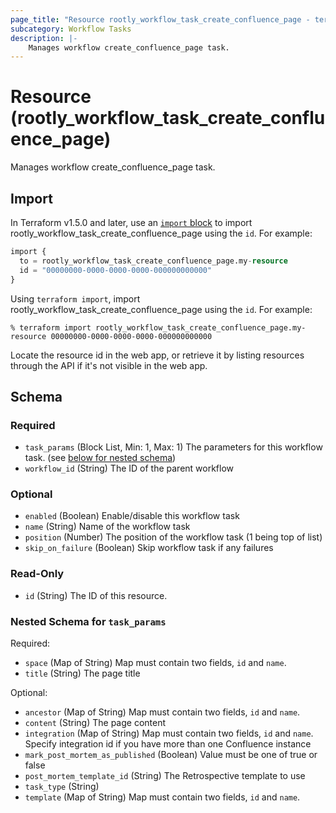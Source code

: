 ```yaml
---
page_title: "Resource rootly_workflow_task_create_confluence_page - terraform-provider-rootly"
subcategory: Workflow Tasks
description: |-
    Manages workflow create_confluence_page task.
---
```


# Resource (rootly_workflow_task_create_confluence_page)

Manages workflow create_confluence_page task.



## Import

In Terraform v1.5.0 and later, use an [`import` block](https://developer.hashicorp.com/terraform/language/import) to import rootly_workflow_task_create_confluence_page using the `id`. For example:

```terraform
import {
  to = rootly_workflow_task_create_confluence_page.my-resource
  id = "00000000-0000-0000-0000-000000000000"
}
```

Using `terraform import`, import rootly_workflow_task_create_confluence_page using the `id`. For example:

```console
% terraform import rootly_workflow_task_create_confluence_page.my-resource 00000000-0000-0000-0000-000000000000
```

Locate the resource id in the web app, or retrieve it by listing resources through the API if it's not visible in the web app.

<!-- schema generated by tfplugindocs -->
## Schema

### Required

- `task_params` (Block List, Min: 1, Max: 1) The parameters for this workflow task. (see [below for nested schema](#nestedblock--task_params))
- `workflow_id` (String) The ID of the parent workflow

### Optional

- `enabled` (Boolean) Enable/disable this workflow task
- `name` (String) Name of the workflow task
- `position` (Number) The position of the workflow task (1 being top of list)
- `skip_on_failure` (Boolean) Skip workflow task if any failures

### Read-Only

- `id` (String) The ID of this resource.

<a id="nestedblock--task_params"></a>
### Nested Schema for `task_params`

Required:

- `space` (Map of String) Map must contain two fields, `id` and `name`.
- `title` (String) The page title

Optional:

- `ancestor` (Map of String) Map must contain two fields, `id` and `name`.
- `content` (String) The page content
- `integration` (Map of String) Map must contain two fields, `id` and `name`. Specify integration id if you have more than one Confluence instance
- `mark_post_mortem_as_published` (Boolean) Value must be one of true or false
- `post_mortem_template_id` (String) The Retrospective template to use
- `task_type` (String)
- `template` (Map of String) Map must contain two fields, `id` and `name`.
